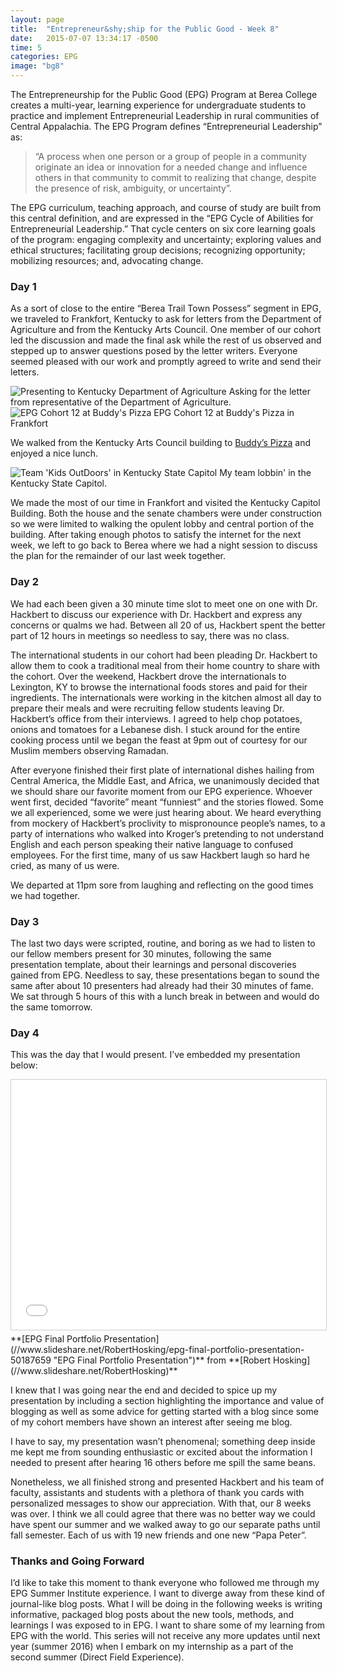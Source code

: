 ```yaml
---
layout: page
title:  "Entrepreneur&shy;ship for the Public Good - Week 8"
date:   2015-07-07 13:34:17 -0500
time: 5
categories: EPG
image: "bg8"
---
```

The Entrepreneurship for the Public Good (EPG) Program at Berea College creates a multi-year, learning experience for undergraduate students to practice and implement Entrepreneurial Leadership in rural communities of Central Appalachia. The EPG Program defines “Entrepreneurial Leadership” as:

>    “A process when one person or a group of people in a community originate an idea or innovation for a needed change and influence others in that community to commit to realizing that change, despite the presence of risk, ambiguity, or uncertainty”.

The EPG curriculum, teaching approach, and course of study are built from this central definition, and are expressed in the “EPG Cycle of Abilities for Entrepreneurial Leadership.” That cycle centers on six core learning goals of the program: engaging complexity and uncertainty; exploring values and ethical structures; facilitating group decisions; recognizing opportunity; mobilizing resources; and, advocating change.

### Day 1

As a sort of close to the entire “Berea Trail Town Possess” segment in EPG, we traveled to Frankfort, Kentucky to ask for letters from the Department of Agriculture and from the Kentucky Arts Council. One member of our cohort led the discussion and made the final ask while the rest of us observed and stepped up to answer questions posed by the letter writers. Everyone seemed pleased with our work and promptly agreed to write and send their letters.

![Presenting to Kentucky Department of Agriculture](../../../../img/epg/dpt-ag.jpg) <span class="caption text-muted">Asking for the letter from representative of the Department of Agriculture.</span> ![EPG Cohort 12 at Buddy's Pizza](../../../../img/epg/buddys.jpg) <span class="caption text-muted">EPG Cohort 12 at Buddy's Pizza in Frankfort</span>

We walked from the Kentucky Arts Council building to [Buddy’s Pizza](”http://www.yelp.com/biz/buddys-pizza-frankfort”) and enjoyed a nice lunch.

![Team 'Kids OutDoors' in Kentucky State Capitol](../../../../img/epg/kod-frankfort.jpg) <span class="caption text-muted">My team lobbin' in the Kentucky State Capitol.</span>

We made the most of our time in Frankfort and visited the Kentucky Capitol Building. Both the house and the senate chambers were under construction so we were limited to walking the opulent lobby and central portion of the building. After taking enough photos to satisfy the internet for the next week, we left to go back to Berea where we had a night session to discuss the plan for the remainder of our last week together.

### Day 2

We had each been given a 30 minute time slot to meet one on one with Dr. Hackbert to discuss our experience with Dr. Hackbert and express any concerns or qualms we had. Between all 20 of us, Hackbert spent the better part of 12 hours in meetings so needless to say, there was no class.

The international students in our cohort had been pleading Dr. Hackbert to allow them to cook a traditional meal from their home country to share with the cohort. Over the weekend, Hackbert drove the internationals to Lexington, KY to browse the international foods stores and paid for their ingredients. The internationals were working in the kitchen almost all day to prepare their meals and were recruiting fellow students leaving Dr. Hackbert’s office from their interviews. I agreed to help chop potatoes, onions and tomatoes for a Lebanese dish. I stuck around for the entire cooking process until we began the feast at 9pm out of courtesy for our Muslim members observing Ramadan.

After everyone finished their first plate of international dishes hailing from Central America, the Middle East, and Africa, we unanimously decided that we should share our favorite moment from our EPG experience. Whoever went first, decided “favorite” meant “funniest” and the stories flowed. Some we all experienced, some we were just hearing about. We heard everything from mockery of Hackbert’s proclivity to mispronounce people’s names, to a party of internations who walked into Kroger’s pretending to not understand English and each person speaking their native language to confused employees. For the first time, many of us saw Hackbert laugh so hard he cried, as many of us were.

We departed at 11pm sore from laughing and reflecting on the good times we had together.

### Day 3

The last two days were scripted, routine, and boring as we had to listen to our fellow members present for 30 minutes, following the same presentation template, about their learnings and personal discoveries gained from EPG. Needless to say, these presentations began to sound the same after about 10 presenters had already had their 30 minutes of fame. We sat through 5 hours of this with a lunch break in between and would do the same tomorrow.

### Day 4

This was the day that I would present. I’ve embedded my presentation below:

<iframe src="//www.slideshare.net/slideshow/embed_code/key/fIz3WEJdgbriPS" marginwidth="0" marginheight="0" scrolling="no" style="border:1px solid #CCC; border-width:1px; margin-bottom:5px; max-width: 100%;" allowfullscreen="" width="100%" frameborder="0" height="400px"></iframe>

<div style="margin-bottom:5px">**[EPG Final Portfolio Presentation](//www.slideshare.net/RobertHosking/epg-final-portfolio-presentation-50187659 "EPG Final Portfolio Presentation")** from **[Robert Hosking](//www.slideshare.net/RobertHosking)**</div>

I knew that I was going near the end and decided to spice up my presentation by including a section highlighting the importance and value of blogging as well as some advice for getting started with a blog since some of my cohort members have shown an interest after seeing me blog.

I have to say, my presentation wasn’t phenomenal; something deep inside me kept me from sounding enthusiastic or excited about the information I needed to present after hearing 16 others before me spill the same beans.

Nonetheless, we all finished strong and presented Hackbert and his team of faculty, assistants and students with a plethora of thank you cards with personalized messages to show our appreciation. With that, our 8 weeks was over. I think we all could agree that there was no better way we could have spent our summer and we walked away to go our separate paths until fall semester. Each of us with 19 new friends and one new “Papa Peter”.

### Thanks and Going Forward

I’d like to take this moment to thank everyone who followed me through my EPG Summer Institute experience. I want to diverge away from these kind of journal-like blog posts. What I will be doing in the following weeks is writing informative, packaged blog posts about the new tools, methods, and learnings I was exposed to in EPG. I want to share some of my learning from EPG with the world. This series will not receive any more updates until next year (summer 2016) when I embark on my internship as a part of the second summer (Direct Field Experience).
